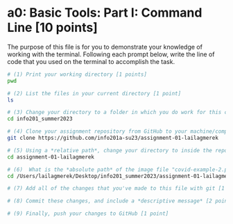 # a0: Basic Tools: Part I: Command Line [10 points]

The purpose of this file is for you to demonstrate your knowledge of working with the terminal. Following each prompt below, write the line of code that you used on the terminal to accomplish the task.

```bash
# (1) Print your working directory [1 points]
pwd

# (2) List the files in your current directory [1 point]
ls

# (3) Change your directory to a folder in which you do work for this class (if you haven't created such a folder, please do so now — perhaps titled "INFO201") [1 point]
cd info201_summer2023

# (4) Clone your assignment repository from GitHub to your machine/computer [1 point]
git clone https://github.com/info201a-su23/assignment-01-lailagmerek

# (5) Using a *relative path*, change your directory to inside the repository you just cloned [1 point]
cd assignment-01-lailagmerek

# (6)  What is the *absolute path* of the image file "covid-example-2.png"? (You can answer the absolute path on your own computer, or the absolute path only within the GitHub repository) [1 points]
cd /Users/lailagmerek/Desktop/info201_summer2023/assignment-01-lailagmerek/images/COVID-19-Visualizations/covid-example-2.png

# (7) Add all of the changes that you've made to this file with git [1 point]

# (8) Commit these changes, and include a *descriptive message* [2 points]

# (9) Finally, push your changes to GitHub [1 point]

```
